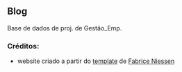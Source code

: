 ## Blog

Base de dados de proj. de Gestão_Emp.

### Créditos:
+ website criado a partir do [template](https://github.com/fniessen/org-html-themes) de [Fabrice Niessen](https://github.com/fniessen)
